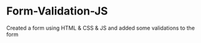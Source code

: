 # Form-Validation-JS
Created a form using HTML &amp; CSS &amp; JS and added some validations to the form
